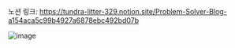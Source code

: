 노션 링크: https://tundra-litter-329.notion.site/Problem-Solver-Blog-a154aca5c99b4927a6878ebc492bd07b


![image](https://github.com/alexgoni/My-Blog/assets/102004889/b2de6b50-bd99-4b9d-9f62-7d8e2e698d32)

